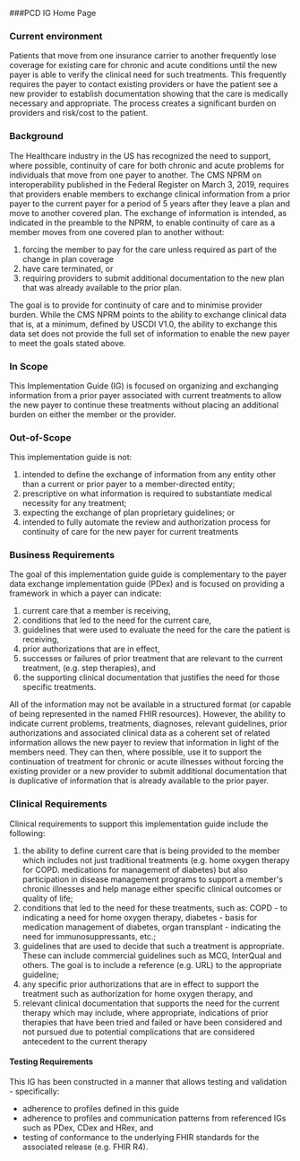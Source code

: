 ###PCD IG Home Page

### Current environment
Patients that move from one insurance carrier to another frequently lose coverage for existing care for chronic and acute conditions until the new payer is able to verify the clinical need for such treatments.  This frequently requires the payer to contact existing providers or have the patient see a new provider to establish documentation showing that the care is medically necessary and appropriate. The process creates a significant burden on providers and risk/cost to the patient.

### Background
The Healthcare industry in the US has recognized the need to support, where possible, continuity of care for both chronic and acute problems for individuals that move from one payer to another. The CMS NPRM on interoperability published in the Federal Register on March 3, 2019, requires that providers enable members to exchange clinical information from a prior payer to the current payer for a period of 5 years after they leave a plan and move to another covered plan. The exchange of information is intended, as indicated in the preamble to the NPRM, to enable continuity of care as a member moves from one covered plan to another without: 
1. forcing the member to pay for the care unless required as part of the change in plan coverage
2. have care terminated,  or
3. requiring providers to submit additional documentation to the new plan that was already available to the prior plan.

The goal is to provide for continuity of care and to minimise provider burden.  While the CMS NPRM points to the ability to exchange clinical data that is, at a minimum, defined by USCDI V1.0, the ability to exchange this data set does not provide the full set of information to enable the new payer to meet the goals stated above. 

### In Scope
This Implementation Guide (IG) is focused on organizing and exchanging information from a prior payer associated with current treatments to allow the new payer to continue these treatments without placing an additional burden on either the member or the provider.

### Out-of-Scope
This implementation guide is not:

1. intended to define the exchange of information from any entity other than a current or prior payer to a member-directed entity;
2. prescriptive on what information is required to substantiate medical necessity for any treatment;
3. expecting the exchange of plan proprietary guidelines; or
4. intended to fully automate the review and authorization process for continuity of care for the new payer for current treatments

### Business Requirements
The goal of this implementation guide guide is complementary to the payer data exchange implementation guide (PDex) and is focused on providing a framework in which a payer can indicate: 

1. current care that a member is receiving,
2. conditions that led to the need for the current care,
3. guidelines that were used to evaluate the need for the care the patient is receiving,
4. prior authorizations that are in effect,
5. successes or failures of prior treatment that are relevant to the current treatment, (e.g. step therapies), and 
6.	the supporting clinical documentation that justifies the need for those specific treatments.

All of the information may not be available in a structured format (or capable of being represented in the named FHIR resources).  However, the ability to indicate current problems, treatments, diagnoses, relevant guidelines, prior authorizations and associated clinical data as a coherent set of related information allows the new payer to review that information in light of the members need.  They can then, where possible, use it to support the continuation of treatment for chronic or acute illnesses without forcing the existing provider or a new provider to submit additional documentation that is duplicative of information that is already available to the prior payer.

### Clinical Requirements
Clinical requirements to support this implementation guide include the following:

1.  the ability to define current care that is being provided to the member which includes not just traditional treatments (e.g. home oxygen therapy for COPD. medications for management of diabetes) but also participation in disease management programs to support a member's chronic illnesses and help manage either specific clinical outcomes or quality of life;
2.  conditions that led to the need for these treatments, such as: COPD - to indicating a need for home oxygen therapy, diabetes - basis for medication management of diabetes, organ transplant - indicating the need for immunosuppressants, etc.;
3.  guidelines that are used to decide that such a treatment is appropriate.  These can include commercial guidelines such as MCG, InterQual and others.   The goal is to include a reference (e.g. URL) to the appropriate guideline;
4.	any specific prior authorizations that are in effect to support the treatment such as authorization for home oxygen therapy, and
5.	relevant clinical documentation that supports the need for the current therapy which may include, where appropriate, indications of prior therapies that have been tried and failed or have been considered and not pursued due to potential complications that are considered antecedent to the current therapy 

#### Testing Requirements
This IG has been constructed in a manner that allows testing and validation - specifically:
* adherence to profiles defined in this guide
* adherence to profiles and communication patterns from referenced IGs such as PDex, CDex and HRex, and 
* testing of conformance to the underlying FHIR standards for the associated release (e.g. FHIR R4). 

<!--### Use Cases
1. Home oxygen therapy for COPD
    1.	Treatment for chronic illness 
    2.	Need diagnosis and possibly O2 Sat
2. Insulin treatment for Diabetes (step therapy)
    1.	Treatment for chronic illness 
    2.	Need diagnosis and A1C
    3.	Need prior treatments that failed
3. Disease management program – for diabetes
    1.	Treatment for chronic illness 
    2.	Foot care
    3.	Glaucoma
4. Home health physical therapy
    1.	Therapy treatment in the home
    2.	Number of sessions
    3.	Number completed as of leaving the plan -->
